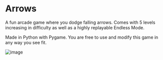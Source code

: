 # Arrows

A fun arcade game where you dodge falling arrows. Comes with 5 levels increasing in difficulty as well as a highly replayable Endless Mode.

Made in Python with Pygame. You are free to use and modify this game in any way you see fit.



![image](https://user-images.githubusercontent.com/68134973/125384884-69634600-e34e-11eb-80c7-204db0685a59.png)


